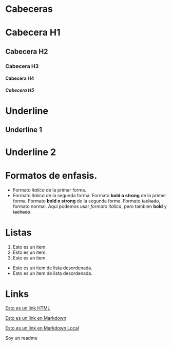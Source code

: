 # Cabeceras
# Cabecera H1
## Cabecera H2
### Cabecera H3
#### Cabecera H4
##### Cabecera H5
# Underline
Underline 1
-----------
Underline 2
===========
# Formatos de enfasis.

- Formato *italica* de la primer forma.
- Formato _italica_ de la segunda forma.
Formato **bold o strong** de la primer forma.
Formato __bold o strong__ de la segunda forma.
Formato ~~tachado~~, formato normal.
Aqui podemos usar *formato italica*, pero tambien **bold** y ~~tachado~~.
# Listas
1. Esto es un item.
2. Esto es un item.
3. Esto es un item.

- Esto es un item de lista desordenada.
- Esto es un item de lista desordenada.

# Links

<a href="http://google.com">Esto es un link HTML</a>

[Esto es un link en Markdown](http://www.google.com)

[Esto es un link en Markdown Local](index.html)

Soy un readme